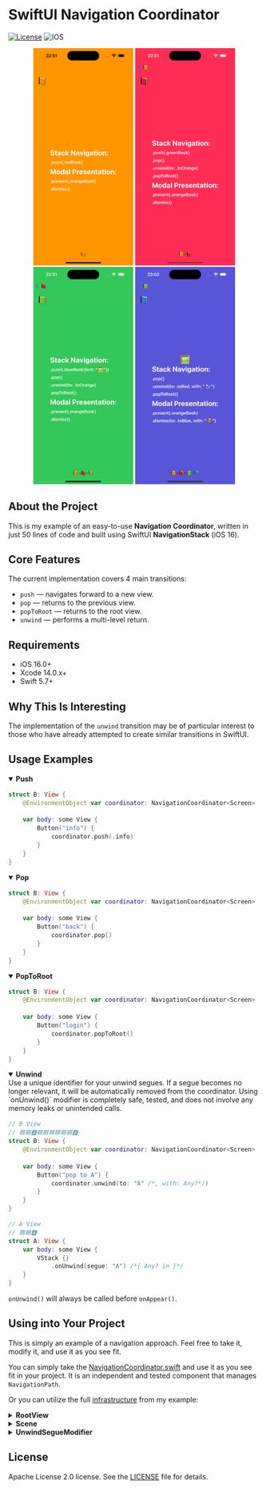 # SwiftUI Navigation Coordinator

[![License](https://img.shields.io/github/license/silkodenis/swiftui-navigation-coordinator.svg)](https://github.com/silkodenis/swiftui-navigation-coordinator/blob/main/LICENSE)
![IOS](https://github.com/silkodenis/swiftui-navigation-coordinator/actions/workflows/ios.yml/badge.svg?branch=main)

<p align="center">
  <img src="https://github.com/silkodenis/swiftui-navigation-coordinator/blob/readme_assets/screenshots/orange.png?raw=true" alt="Screenshot 1" width="200"/>
  <img src="https://github.com/silkodenis/swiftui-navigation-coordinator/blob/readme_assets/screenshots/red.png?raw=true" alt="Screenshot 2" width="200"/>
  <img src="https://github.com/silkodenis/swiftui-navigation-coordinator/blob/readme_assets/screenshots/green.png?raw=true" alt="Screenshot 3" width="200"/>
  <img src="https://github.com/silkodenis/swiftui-navigation-coordinator/blob/readme_assets/screenshots/blue.png?raw=true" alt="Screenshot 4" width="200"/>
</p>

## About the Project
This is my example of an easy-to-use **Navigation Coordinator**, written in just 50 lines of code and built using SwiftUI **NavigationStack** (iOS 16).

## Core Features
The current implementation covers 4 main transitions:
- `push` — navigates forward to a new view.
- `pop` — returns to the previous view.
- `popToRoot` — returns to the root view.
- `unwind` — performs a multi-level return.

## Requirements

- iOS 16.0+
- Xcode 14.0.x+
- Swift 5.7+

## Why This Is Interesting
The implementation of the `unwind` transition may be of particular interest to those who have already attempted to create similar transitions in SwiftUI.

## Usage Examples

<details open>
<summary><b>Push</b></summary>

```swift
struct B: View {
    @EnvironmentObject var coordinator: NavigationCoordinator<Screen>
    
    var body: some View {
        Button("info") {
            coordinator.push(.info)
        }
    }
}
```
</details>

<details open>
<summary><b>Pop</b></summary>

```swift
struct B: View {
    @EnvironmentObject var coordinator: NavigationCoordinator<Screen>
    
    var body: some View {
        Button("back") {
            coordinator.pop()
        }
    }
}
```
</details>

<details open>
<summary><b>PopToRoot</b></summary>

```swift
struct B: View {
    @EnvironmentObject var coordinator: NavigationCoordinator<Screen>
    
    var body: some View {
        Button("login") {
            coordinator.popToRoot()
        }
    }
}
```
</details>

<details open>
<summary><b>Unwind</b></summary>
Use a unique identifier for your unwind segues. If a segue becomes no longer relevant, it will be automatically removed from the coordinator. Using `onUnwind()` modifier is completely safe, tested, and does not involve any memory leaks or unintended calls. 



```swift
// B View
// 🟦🟦🅰🟦🟦🟦🟦🟦🟦🅱️  
struct B: View {
    @EnvironmentObject var coordinator: NavigationCoordinator<Screen>
    
    var body: some View {
        Button("pop to A") {
            coordinator.unwind(to: "A" /*, with: Any?*/)
        }
    }
}
```

```swift
// A View
// 🟦🟦🅰️
struct A: View {
    var body: some View {
        VStack {}
            .onUnwind(segue: "A") /*{ Any? in }*/
    }
}
```
`onUnwind()` will always be called before `onAppear()`.

</details>

## Using into Your Project
This is simply an example of a navigation approach. Feel free to take it, modify it, and use it as you see fit.

You can simply take the [NavigationCoordinator.swift](https://github.com/silkodenis/swiftui-navigation-coordinator/tree/main/Navigation/Navigation/NavigationCoordinator.swift) and use it as you see fit in your project. It is an independent and tested component that manages `NavigationPath`. 

Or you can utilize the full [infrastructure](https://github.com/silkodenis/swiftui-navigation-coordinator/tree/main/Navigation/Navigation) from my example:

<details>
<summary><b>RootView</b></summary>

Configure the App to run with RootView.

```swift
import SwiftUI

struct RootView: View {
    @StateObject private var coordinator = NavigationCoordinator<Screen>()
    
    var body: some View {
        NavigationStack(path: $coordinator.path) {
            Screen.root.view
                .navigationDestination(for: Screen.self) { screen in
                    screen.view
                }
        }
        .environmentObject(coordinator)
    }
}

@main
struct SomeApp: App {
    var body: some Scene {
        WindowGroup {
            RootView()
        }
    }
}
```
</details>

<details>
<summary><b>Scene</b></summary>

Configure the `Scene` for your project. In the view property, I recommend not using direct View initialization, but instead employing your favorite Dependency Injection pattern, such as 'View Factory', to connect various dependencies to your 'ViewModel' from outside.

```swift
import SwiftUI

// Example

enum Screen: Hashable {
    case login
    case movies
    case detail(id: Int)
    case info
}

extension Screen {
    static var root: Self {
        .login
    }
    
    // Unwind segue identifiers
    
    static let moviesSegue = "unwindToMovies"
}

extension Screen {
    // You can set up DI in this property
    @ViewBuilder
    var view: some View {
        switch self {
        case .login:
            viewFactory.makeLoginView()
            
        case .movies:
            viewFactory.makeMoviesView()
            
        case .detail(let id):
            viewFactory.makeDetailView(id)
            
        case .info:
            viewFactory.makeInfoView()
        }
    }
}
```
</details>

<details>
<summary><b>UnwindSegueModifier</b></summary>

Finally, add `UnwindViewModifier.swift` to your project.

```swift
import SwiftUI

struct UnwindSegueModifier: ViewModifier {
    @EnvironmentObject var coordinator: NavigationCoordinator<Screen>
    
    let identifier: String
    let action: ((Any?) -> Void)?
    
    func body(content: Content) -> some View {
        content.onAppear {
            coordinator.registerSegue(with: identifier, action: action)
        }
    }
}

extension View {
    func onUnwind(segue identifier: String, perform action: ((Any?) -> Void)? = nil) -> some View {
        modifier(UnwindSegueModifier(identifier: identifier, action: action))
    }
}
```
</details>

## License

Apache License 2.0 license. See the [LICENSE](https://github.com/silkodenis/swiftui-navigation-coordinator/blob/main/LICENSE) file for details.
